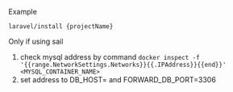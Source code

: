 Example

```laravel/install {projectName}```

Only if using sail
1) check mysql address by command
```docker inspect -f '{{range.NetworkSettings.Networks}}{{.IPAddress}}{{end}}' <MYSQL_CONTAINER_NAME>```
2) set address to DB_HOST= and FORWARD_DB_PORT=3306 